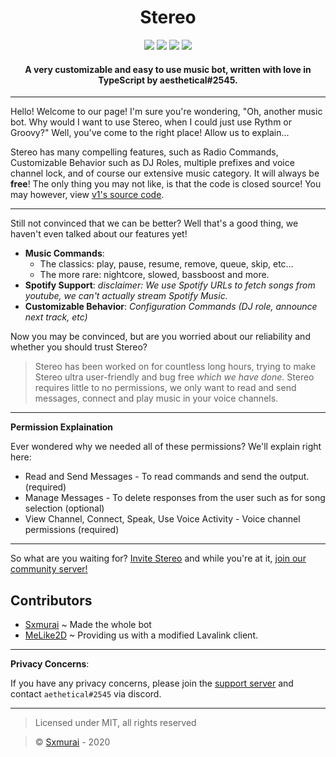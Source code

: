 <h1 align="center">Stereo</h1>

<div align="center">
  <a href="https://discord.gg/YEGDEuE"><img src="https://discordapp.com/api/guilds/727933082643988581/embed.png" /></a>
  <a href="https://github.com/Stereo-Developers/stereo/"><img src="https://img.shields.io/badge/version-2.0.0-blue.svg" /></a>
  <a href="https://github.com/Stereo-Developers/stereo/blob/main/LICENSE"><img src="https://img.shields.io/static/v1?label=license&message=MIT&color=blue" /></a>
  <a href="https://www.typescriptlang.org/"><img src="https://img.shields.io/badge/language-TypeScript-blue" /></a>
</div>

<h4 align="center">A very customizable and easy to use music bot, written with love in TypeScript by aesthetical#2545.</h4> 

---

Hello! Welcome to our page! I'm sure you're wondering, "Oh, another music bot. Why would I want to use Stereo, when I could just use Rythm or Groovy?" Well, you've come to the right place! Allow us to explain...
  
Stereo has many compelling features, such as Radio Commands, Customizable Behavior such as DJ Roles, multiple prefixes and voice channel lock, and of course our extensive music category.  It will always be **free**! The only thing you may not like, is that the code is closed source! You may however, view [v1's source code](https://github.com/Stereo-Developers/stereo-deprecated).
  
---  
  
Still not convinced that we can be better? Well that's a good thing, we haven't even talked about our features yet!
  
- **Music Commands**:
  - The classics: play, pause, resume, remove, queue, skip, etc... 
  - The more rare: nightcore, slowed, bassboost and more.
- **Spotify Support**: *disclaimer: We use Spotify URLs to fetch songs from youtube, we can't actually stream Spotify Music.*
- **Customizable Behavior**: *Configuration Commands (DJ role, announce next track, etc)*

Now you may be convinced, but are you worried about our reliability and whether you should trust Stereo?

> Stereo has been worked on for countless long hours, trying to make Stereo ultra user-friendly and bug free *which we have done*. Stereo requires little to no permissions, we only want to read and send messages, connect and play music in your voice channels.

--- 

**Permission Explaination**

Ever wondered why we needed all of these permissions? We'll explain right here:

- Read and Send Messages - To read commands and send the output. (required)
- Manage Messages - To delete responses from the user such as for song selection (optional)
- View Channel, Connect, Speak, Use Voice Activity - Voice channel permissions (required)

---


So what are you waiting for? [Invite Stereo](https://discord.com/oauth2/authorize?client_id=725808086933176410&scope=bot&permissions=36711424) and while you're at it, [join our community server!](https://discord.gg/YEGDEuE)

## Contributors
- [Sxmurai](https://github.com/Sxmurai/) ~ Made the whole bot
- [MeLike2D](https://github.com/MeLike2D) ~ Providing us with a modified Lavalink client.

---

**Privacy Concerns**:

If you have any privacy concerns, please join the [support server](https://discord.gg/YEGDEuE) and contact `aethetical#2545` via discord.

---

> Licensed under MIT, all rights reserved

> :copyright: [Sxmurai](https://github.com/Sxmurai) - 2020
